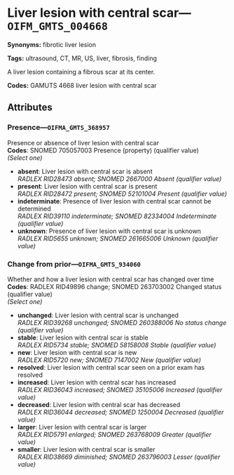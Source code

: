 # Liver lesion with central scar—`OIFM_GMTS_004668`

**Synonyms:** fibrotic liver lesion

**Tags:** ultrasound, CT, MR, US, liver, fibrosis, finding

A liver lesion containing a fibrous scar at its center.

**Codes:** GAMUTS 4668 liver lesion with central scar

## Attributes

### Presence—`OIFMA_GMTS_368957`

Presence or absence of liver lesion with central scar  
**Codes**: SNOMED 705057003 Presence (property) (qualifier value)  
*(Select one)*

- **absent**: Liver lesion with central scar is absent  
_RADLEX RID28473 absent; SNOMED 2667000 Absent (qualifier value)_
- **present**: Liver lesion with central scar is present  
_RADLEX RID28472 present; SNOMED 52101004 Present (qualifier value)_
- **indeterminate**: Presence of liver lesion with central scar cannot be determined  
_RADLEX RID39110 indeterminate; SNOMED 82334004 Indeterminate (qualifier value)_
- **unknown**: Presence of liver lesion with central scar is unknown  
_RADLEX RID5655 unknown; SNOMED 261665006 Unknown (qualifier value)_

### Change from prior—`OIFMA_GMTS_934060`

Whether and how a liver lesion with central scar has changed over time  
**Codes**: RADLEX RID49896 change; SNOMED 263703002 Changed status (qualifier value)  
*(Select one)*

- **unchanged**: Liver lesion with central scar is unchanged  
_RADLEX RID39268 unchanged; SNOMED 260388006 No status change (qualifier value)_
- **stable**: Liver lesion with central scar is stable  
_RADLEX RID5734 stable; SNOMED 58158008 Stable (qualifier value)_
- **new**: Liver lesion with central scar is new  
_RADLEX RID5720 new; SNOMED 7147002 New (qualifier value)_
- **resolved**: Liver lesion with central scar seen on a prior exam has resolved  
- **increased**: Liver lesion with central scar has increased  
_RADLEX RID36043 increased; SNOMED 35105006 Increased (qualifier value)_
- **decreased**: Liver lesion with central scar has decreased  
_RADLEX RID36044 decreased; SNOMED 1250004 Decreased (qualifier value)_
- **larger**: Liver lesion with central scar is larger  
_RADLEX RID5791 enlarged; SNOMED 263768009 Greater (qualifier value)_
- **smaller**: Liver lesion with central scar is smaller  
_RADLEX RID38669 diminished; SNOMED 263796003 Lesser (qualifier value)_